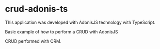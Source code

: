 # crud-adonis-ts
This application was developed with AdonisJS technology with TypeScript.

Basic example of how to perform a CRUD with AdonisJS

CRUD performed with ORM.




